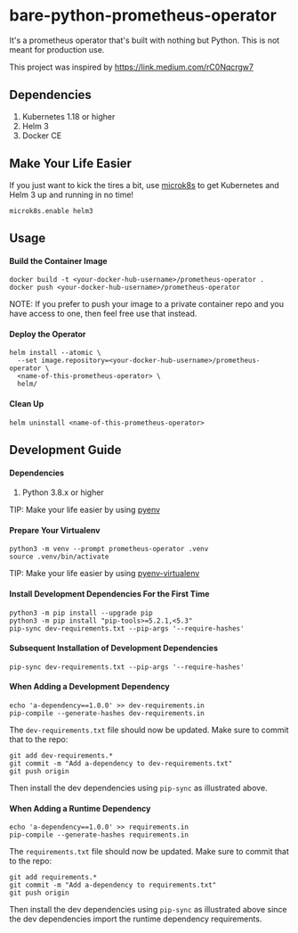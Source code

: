# bare-python-prometheus-operator

It's a prometheus operator that's built with nothing but Python. This is
not meant for production use.

This project was inspired by https://link.medium.com/rC0Nqcrgw7


## Dependencies

1. Kubernetes 1.18 or higher
2. Helm 3
3. Docker CE


## Make Your Life Easier

If you just want to kick the tires a bit, use [microk8s](https://microk8s.io/)
to get Kubernetes and Helm 3 up and running in no time!

```
microk8s.enable helm3
```


## Usage

#### Build the Container Image

```
docker build -t <your-docker-hub-username>/prometheus-operator .
docker push <your-docker-hub-username>/prometheus-operator
```

NOTE: If you prefer to push your image to a private container repo and
      you have access to one, then feel free use that instead.

#### Deploy the Operator

```
helm install --atomic \
  --set image.repository=<your-docker-hub-username>/prometheus-operator \
  <name-of-this-prometheus-operator> \
  helm/
```

#### Clean Up

```
helm uninstall <name-of-this-prometheus-operator>
```


## Development Guide

#### Dependencies

1. Python 3.8.x or higher

TIP: Make your life easier by using [pyenv](https://github.com/pyenv/pyenv-installer)

#### Prepare Your Virtualenv

```
python3 -m venv --prompt prometheus-operator .venv
source .venv/bin/activate
```

TIP: Make your life easier by using [pyenv-virtualenv](https://github.com/pyenv/pyenv-virtualenv)

#### Install Development Dependencies For the First Time

```
python3 -m pip install --upgrade pip
python3 -m pip install "pip-tools>=5.2.1,<5.3"
pip-sync dev-requirements.txt --pip-args '--require-hashes'
```

#### Subsequent Installation of Development Dependencies

```
pip-sync dev-requirements.txt --pip-args '--require-hashes'
```

#### When Adding a Development Dependency

```
echo 'a-dependency==1.0.0' >> dev-requirements.in
pip-compile --generate-hashes dev-requirements.in
```

The `dev-requirements.txt` file should now be updated. Make sure to commit
that to the repo:

```
git add dev-requirements.*
git commit -m "Add a-dependency to dev-requirements.txt"
git push origin
```

Then install the dev dependencies using `pip-sync` as illustrated above.

#### When Adding a Runtime Dependency

```
echo 'a-dependency==1.0.0' >> requirements.in
pip-compile --generate-hashes requirements.in
```

The `requirements.txt` file should now be updated. Make sure to commit
that to the repo:

```
git add requirements.*
git commit -m "Add a-dependency to requirements.txt"
git push origin
```

Then install the dev dependencies using `pip-sync` as illustrated above
since the dev dependencies import the runtime dependency requirements.
